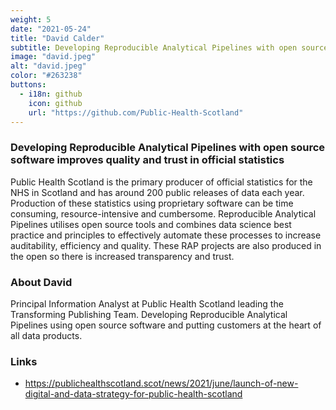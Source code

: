 ```yaml
---
weight: 5
date: "2021-05-24"
title: "David Calder"
subtitle: Developing Reproducible Analytical Pipelines with open source software improves quality and trust in official statistics
image: "david.jpeg"
alt: "david.jpeg"
color: "#263238"
buttons:
  - i18n: github 
    icon: github
    url: "https://github.com/Public-Health-Scotland"
---
```


### Developing Reproducible Analytical Pipelines with open source software improves quality and trust in official statistics

Public Health Scotland is the primary producer of official statistics for the
NHS in Scotland and has around 200 public releases of data each year.
Production of these statistics using proprietary software can be time
consuming, resource-intensive and cumbersome. Reproducible Analytical Pipelines
utilises open source tools and combines data science best practice and
principles to effectively automate these processes to increase auditability,
efficiency and quality. These RAP projects are also produced in the open so
there is increased transparency and trust.

### About David

Principal Information Analyst at Public Health Scotland leading the
Transforming Publishing Team. Developing Reproducible Analytical Pipelines
using open source software and putting customers at the heart of all data
products.

### Links

- https://publichealthscotland.scot/news/2021/june/launch-of-new-digital-and-data-strategy-for-public-health-scotland
